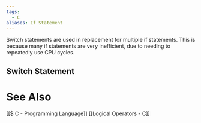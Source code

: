 ```yaml
---
tags:
  - C
aliases: If Statement
---
```


Switch statements are used in replacement for multiple if statements. This is because many if statements are very inefficient, due to needing to repeatedly use CPU cycles.

## Switch Statement 


# See Also
[[$ C - Programming Language]]
[[Logical Operators - C]]